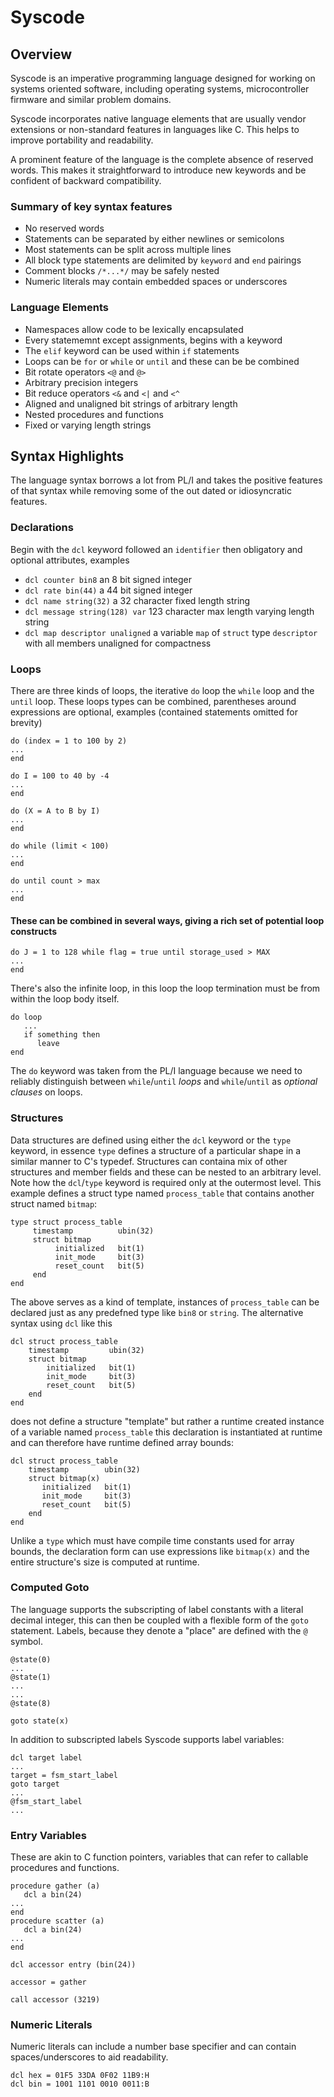 # Syscode

## Overview
Syscode is an imperative programming language designed for working on systems oriented software, including operating systems, microcontroller firmware and similar problem domains.

Syscode incorporates native language elements that are usually vendor extensions or non-standard features in languages like C. This helps to improve portability and readability.

A prominent feature of the language is the complete absence of reserved words. This makes it straightforward to introduce new keywords and be confident of backward compatibility.

### Summary of key syntax features
- No reserved words
- Statements can be separated by either newlines or semicolons
- Most statements can be split across multiple lines
- All block type statements are delimited by `keyword` and `end` pairings
- Comment blocks  `/*...*/` may be safely nested
- Numeric literals may contain embedded spaces or underscores

### Language Elements
- Namespaces allow code to be lexically encapsulated
- Every statememnt except assignments, begins with a keyword
- The `elif` keyword can be used within `if` statements
- Loops can be `for` or `while` or `until` and these can be be combined
- Bit rotate operators `<@` and `@>`
- Arbitrary precision integers
- Bit reduce operators `<&` and `<|` and `<^`
- Aligned and unaligned bit strings of arbitrary length
- Nested procedures and functions
- Fixed or varying length strings

## Syntax Highlights
The language syntax borrows a lot from PL/I and takes the positive features of that syntax while removing some of the out dated or idiosyncratic features.

### Declarations
Begin with the `dcl` keyword followed an `identifier` then obligatory and optional attributes, examples
- `dcl counter bin8` an 8 bit signed integer
- `dcl rate bin(44)` a 44 bit signed integer
- `dcl name string(32)` a 32 character fixed length string
- `dcl message string(128) var` 123 character max length varying length string
- `dcl map descriptor unaligned` a variable `map` of `struct` type `descriptor` with all members unaligned for compactness

### Loops
There are three kinds of loops, the iterative `do` loop the `while` loop and the `until` loop. These loops types can be combined, parentheses around expressions are optional, examples (contained statements omitted for brevity)
```
do (index = 1 to 100 by 2)
...
end
```
```
do I = 100 to 40 by -4
...
end
```
```
do (X = A to B by I)
...
end
```
```
do while (limit < 100)
...
end
```
```
do until count > max
...
end
```
#### These can be combined in several ways, giving a rich set of potential loop constructs
```
do J = 1 to 128 while flag = true until storage_used > MAX
...
end
```
There's also the infinite loop, in this loop the loop termination must be from within the loop body itself.
```
do loop
   ...
   if something then
      leave
end
```

The `do` keyword was taken from the PL/I language because we need to reliably distinguish between `while`/`until` *loops* and `while`/`until` as *optional clauses* on loops. 
### Structures
Data structures are defined using either the `dcl` keyword or the `type` keyword, in essence `type` defines a structure of a particular shape in a similar manner to C's typedef. Structures can containa mix of other structures and member fields and these can be nested to an arbitrary level. Note how the `dcl`/`type` keyword is required only at the outermost level. This example defines a struct type named `process_table` that contains another struct named `bitmap`:

```
type struct process_table
     timestamp          ubin(32)
     struct bitmap
          initialized   bit(1)
          init_mode     bit(3)
          reset_count   bit(5)
     end
end
```
The above serves as a kind of template, instances of `process_table` can be declared just as any predefned type like `bin8` or `string`. The alternative syntax using `dcl` like this
```
dcl struct process_table
    timestamp         ubin(32)
    struct bitmap
        initialized   bit(1)
        init_mode     bit(3)
        reset_count   bit(5)
    end
end
```
does not define a structure "template" but rather a runtime created instance of a variable named `process_table` this declaration is instantiated at runtime and can therefore have runtime defined array bounds:
```
dcl struct process_table
    timestamp        ubin(32)
    struct bitmap(x)
       initialized   bit(1)
       init_mode     bit(3)
       reset_count   bit(5)
    end
end
```
Unlike a `type` which must have compile time constants used for array bounds, the declaration form can use expressions like `bitmap(x)` and the entire structure's size is computed at runtime.

### Computed Goto
The language supports the subscripting of label constants with a literal decimal integer, this can then be coupled with a flexible form of the `goto` statement. Labels, because they denote a "place" are defined with the `@` symbol.
```
@state(0)
...
@state(1)
...
...
@state(8)

goto state(x)
```
In addition to subscripted labels Syscode supports label variables:
```
dcl target label
...
target = fsm_start_label
goto target
...
@fsm_start_label
...
```
### Entry Variables
These are akin to C function pointers, variables that can refer to callable procedures and functions.
```
procedure gather (a)
   dcl a bin(24)
...
end
procedure scatter (a)
   dcl a bin(24)
...
end

dcl accessor entry (bin(24))

accessor = gather

call accessor (3219)
``` 
### Numeric Literals
Numeric literals can include a number base specifier and can contain spaces/underscores to aid readability.

```
dcl hex = 01F5 33DA 0F02 11B9:H
dcl bin = 1001 1101 0010 0011:B
```
